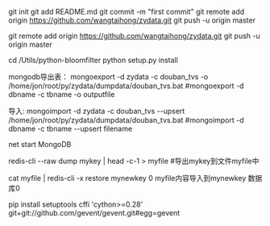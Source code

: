 git init
git add README.md
git commit -m "first commit"
git remote add origin https://github.com/wangtaihong/zydata.git
git push -u origin master


git remote add origin https://github.com/wangtaihong/zydata.git
git push -u origin master

cd /Utils/python-bloomfilter
python setup.py install

mongodb导出表：
mongoexport -d zydata -c douban_tvs -o /home/jon/root/py/zydata/dumpdata/douban_tvs.bat
#mongoexport -d dbname -c tbname -o outputfile

导入:
mongoimport -d zydata -c douban_tvs --upsert /home/jon/root/py/zydata/dumpdata/douban_tvs.bat
#mongoimport -d dbname -c tbname --upsert filename

<!-- windows启动: -->
net start MongoDB

redis-cli --raw dump mykey | head -c-1 > myfile
#导出mykey到文件myfile中

cat myfile | redis-cli -x restore mynewkey 0
myfile内容导入到mynewkey  数据库0

pip install setuptools cffi 'cython>=0.28' git+git://github.com/gevent/gevent.git#egg=gevent